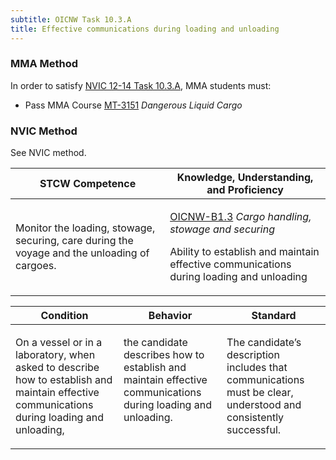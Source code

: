 ```yaml
---
subtitle: OICNW Task 10.3.A 
title: Effective communications during loading and unloading
---
```



### MMA Method

In order to satisfy  [NVIC 12-14  Task  10.3.A]({{site.baseurl}}/assets/images/nvic-12-14.pdf), MMA students must:

* Pass MMA Course [MT-3151]( {{site.baseurl}}/courses/MT-3151) *Dangerous Liquid Cargo*


### NVIC Method

<a onclick="togglevisibility('nvic_methods')" >See NVIC method.</a>

<div id='nvic_methods' class='hide'>

<table>
<thead>
<tr>
<th class='forty'> STCW Competence </th>
<th class='sixty'> Knowledge, Understanding, and Proficiency </th>
</tr>
</thead>




<tbody>
<tr><td markdown='1'>

Monitor the loading, stowage, securing, care during the voyage and the unloading of cargoes.

</td><td markdown='1'>

[OICNW-B1.3](../../tables/21.html#OICNW-B1.3) *Cargo handling, stowage and securing*

Ability to establish and maintain effective communications during loading and unloading

</td></tr>


</tbody>
</table>


<table>
<thead>
<tr><th class='twenty'>  Condition </th><th class='twenty'> Behavior </th><th  class='sixty'>Standard </th></tr>
</thead>
<tbody >



<tr><td markdown='1'>

On a vessel or in a laboratory, when asked to describe how to establish and maintain effective communications during loading and unloading,

</td><td markdown='1'>

the candidate describes how to establish and maintain effective communications during loading and unloading.

<br>

<div class="tooltip">
<span class="tooltiptext">
</span>
</div>


</td><td markdown='1'>

The candidate’s description includes that communications must be clear, understood and consistently successful.

</td></tr>
</tbody>
</table>
</div>
